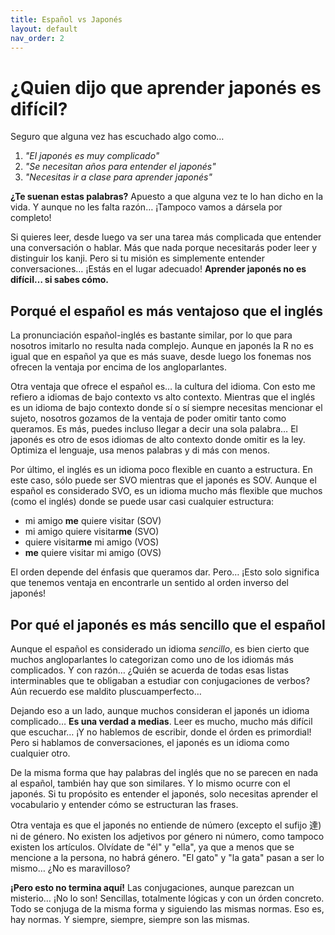 ```yaml
---
title: Español vs Japonés
layout: default
nav_order: 2
---
```


# ¿Quien dijo que aprender japonés es difícil?

Seguro que alguna vez has escuchado algo como…
1. *"El japonés es muy complicado"*
2. *"Se necesitan años para entender el japonés"*
3. *"Necesitas ir a clase para aprender japonés"*

**¿Te suenan estas palabras?** Apuesto a que alguna vez te lo han dicho en la vida. Y aunque no les falta razón… ¡Tampoco vamos a dársela por completo!

Si quieres leer, desde luego va ser una tarea más complicada que entender una conversación o hablar. Más que nada porque necesitarás poder leer y distinguir los kanji. Pero si tu misión es simplemente entender conversaciones… ¡Estás en el lugar adecuado! **Aprender japonés no es difícil… si sabes cómo.**

## Porqué el español es más ventajoso que el inglés

La pronunciación español-inglés es bastante similar, por lo que para nosotros imitarlo no resulta nada complejo. Aunque en japonés la R no es igual que en español ya que es más suave, desde luego los fonemas nos ofrecen la ventaja por encima de los angloparlantes.

Otra ventaja que ofrece el español es… la cultura del idioma. Con esto me refiero a idiomas de bajo contexto vs alto contexto. Mientras que el inglés es un idioma de bajo contexto donde sí o sí siempre necesitas mencionar el sujeto, nosotros gozamos de la ventaja de poder omitir tanto como queramos. Es más, puedes incluso llegar a decir una sola palabra…  El japonés es otro de esos idiomas de alto contexto donde omitir es la ley. Optimiza el lenguaje, usa menos palabras y di más con menos.

Por último, el inglés es un idioma poco flexible en cuanto a estructura. En este caso, sólo puede ser SVO mientras que el japonés es SOV. Aunque el español es considerado SVO, es un idioma mucho más flexible que muchos (como el inglés) donde se puede usar casi cualquier estructura:

- mi amigo **me** quiere visitar (SOV)
- mi amigo quiere visitar**me** (SVO)
- quiere visitar**me** mi amigo (VOS)
- **me** quiere visitar mi amigo (OVS)

El orden depende del énfasis que queramos dar. Pero… ¡Esto solo significa que tenemos ventaja en encontrarle un sentido al orden inverso del japonés!

## Por qué el japonés es más sencillo que el español

Aunque el español es considerado un idioma *sencillo*, es bien cierto que muchos angloparlantes lo categorizan como uno de los idiomás más complicados. Y con razón… ¿Quién se acuerda de todas esas listas interminables que te obligaban a estudiar con conjugaciones de verbos? Aún recuerdo ese maldito pluscuamperfecto…

Dejando eso a un lado, aunque muchos consideran el japonés un idioma complicado… **Es una verdad a medias**. Leer es mucho, mucho más difícil que escuchar… ¡Y no hablemos de escribir, donde el órden es primordial! Pero si hablamos de conversaciones, el japonés es un idioma como cualquier otro.

De la misma forma que hay palabras del inglés que no se parecen en nada al español, también hay que son similares. Y lo mismo ocurre con el japonés. Si tu propósito es entender el japonés, solo necesitas aprender el vocabulario y entender cómo se estructuran las frases.

Otra ventaja es que el japonés no entiende de número (excepto el sufijo 達) ni de género. No existen los adjetivos por género ni número, como tampoco existen los artículos. Olvídate de "él" y "ella", ya que a menos que se mencione a la persona, no habrá género. "El gato" y "la gata" pasan a ser lo mismo… ¿No es maravilloso?

**¡Pero esto no termina aquí!** Las conjugaciones, aunque parezcan un misterio… ¡No lo son! Sencillas, totalmente lógicas y con un órden concreto. Todo se conjuga de la misma forma y siguiendo las mismas normas. Eso es, hay normas. Y siempre, siempre, siempre son las mismas.

